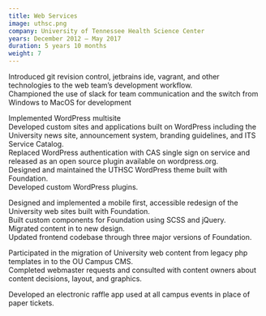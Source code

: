 ```yaml
---
title: Web Services
image: uthsc.png
company: University of Tennessee Health Science Center
years: December 2012 – May 2017
duration: 5 years 10 months
weight: 7
---
```


Introduced git revision control, jetbrains ide, vagrant, and other technologies to the web team’s development workflow.  
Championed the use of slack for team communication and the switch from Windows to MacOS for development

Implemented WordPress multisite  
Developed custom sites and applications built on WordPress including the University news site, announcement system, branding guidelines, and ITS Service Catalog.  
Replaced WordPress authentication with CAS single sign on service and released as an open source plugin available on wordpress.org.  
Designed and maintained the UTHSC WordPress theme built with Foundation.  
Developed custom WordPress plugins.

Designed and implemented a mobile first, accessible redesign of the University web sites built with Foundation.  
Built custom components for Foundation using SCSS and jQuery.  
Migrated content in to new design.  
Updated frontend codebase through three major versions of Foundation.

Participated in the migration of University web content from legacy php templates in to the OU Campus CMS.  
Completed webmaster requests and consulted with content owners about content decisions, layout, and graphics.

Developed an electronic raffle app used at all campus events in place of paper tickets.  